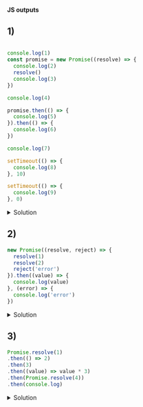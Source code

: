 #### JS outputs


## 1)

```js

console.log(1)
const promise = new Promise((resolve) => {
  console.log(2)
  resolve()
  console.log(3)
})

console.log(4)

promise.then(() => {
  console.log(5)
}).then(() => {
  console.log(6)
})

console.log(7)

setTimeout(() => {
  console.log(8)
}, 10)

setTimeout(() => {
  console.log(9)
}, 0)
```




<details>
  <summary>
    Solution
  </summary>
- The output of the provided JavaScript code occurs in this sequence due to the way JavaScript handles synchronous code, promise resolution, and asynchronous callbacks like setTimeout:
Synchronous code is executed first, so console.log(1), console.log(2), console.log(3), console.log(4), and console.log(7) are logged in that order.
  
- Promise resolutions are handled next. The .then callbacks are microtasks and are processed immediately after the current script block finishes executing, before any other macrotasks like setTimeout. This results in console.log(5) and then console.log(6).
- setTimeout callbacks are macrotasks and are executed after all microtasks are completed. The setTimeout with 0 milliseconds delay (console.log(9)) executes before the one with 10 milliseconds delay (console.log(8)), because the event loop checks for any macrotasks to execute next, processing them in the order they were scheduled.
- Therefore, the output order is determined by JavaScript's event loop and task queue mechanisms, leading to the sequence: 1, 2, 3, 4, 7, 5, 6, 9, 8.
  
</details>



## 2)

```js
new Promise((resolve, reject) => {
  resolve(1)
  resolve(2)
  reject('error')
}).then((value) => {
  console.log(value)
}, (error) => {
  console.log('error')
})
```

<details>
  <summary>
    Solution
  </summary>

- In a Promise, once it is resolved or rejected, any subsequent calls to resolve or reject are ignored. Therefore, in the given code, the promise is resolved with the value 1 on the first resolve call, and the subsequent resolve(2) and reject('error') calls are ignored.
- The .then method is attached to the promise, which takes two arguments: the first is a callback function for the success case (when the promise is resolved), and the second is a callback function for the failure case (when the promise is rejected). Since the promise is resolved with the value 1, the success callback is executed, and 1 is logged to the console.

- // output 1
</details>


## 3)

```js
Promise.resolve(1)
.then(() => 2)
.then(3)
.then((value) => value * 3)
.then(Promise.resolve(4))
.then(console.log)
```

<details>
  <summary>
    Solution
  </summary>


- Promise.resolve(1) immediately resolves with the value `1`.
- .then(() => 2) executes, returning 2, which becomes the value for the next .then.
- .then(3) doesn't alter the promise chain because 3 is not a function. .then expects a function as its argument; passing anything else (like 3) will result in the argument being ignored, and the previous promise's resolved value (2) is passed through unchanged.
- .then((value) => value * 3) takes the passed-through value (2) and multiplies it by 3, resulting in 6.
- .then(Promise.resolve(4)) also doesn't alter the chain because Promise.resolve(4) is not a function. Similar to the previous non-function argument, this results in the previous value (6) being passed through.
- .then(console.log) logs the result to the console.
- 


  
</details>
